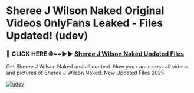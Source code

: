 # Sheree J Wilson Naked Original Videos 0nlyFans Leaked - Files Updated! (udev)

<h3>🔴 CLICK HERE 🌐==►► <a href="https://tinyurl.com/up5wt9bj" rel="nofollow">Sheree J Wilson Naked Updated Files</a></h3>

Get Sheree J Wilson Naked and all content. Now you can access all videos and pictures of Sheree J Wilson Naked. New Updated Files 2025!

[![udev](https://i.imgur.com/ABiUzMV.gif)](https://tinyurl.com/up5wt9bj)
